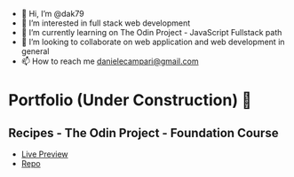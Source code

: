 - 👋 Hi, I’m @dak79
- 👀 I’m interested in full stack web development
- 🌱 I’m currently learning on The Odin Project - JavaScript Fullstack path
- 💞️ I’m looking to collaborate on web application and web development in general
- 📫 How to reach me danielecampari@gmail.com

# Portfolio (Under Construction) 🚧

## Recipes - The Odin Project - Foundation Course
* [Live Preview](https://dak79.github.io/odin-recipes/)
* [Repo](https://github.com/dak79/odin-recipes)



<!---
dak79/dak79 is a ✨ special ✨ repository because its `README.md` (this file) appears on your GitHub profile.
You can click the Preview link to take a look at your changes.
--->
